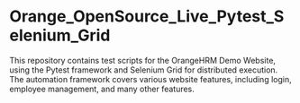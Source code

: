 # Orange_OpenSource_Live_Pytest_Selenium_Grid

This repository contains test scripts for the OrangeHRM Demo Website, using the Pytest framework and Selenium Grid for distributed execution. The automation framework covers various website features, including login, employee management, and many other features.
